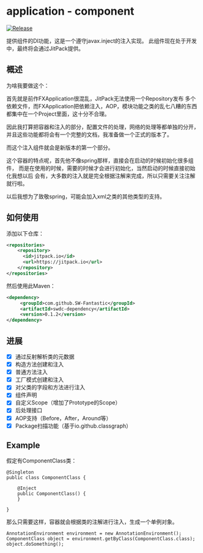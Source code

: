 # application - component

[![Release](https://jitpack.io/v/SW-Fantastic/swdc-dependency.svg)](https://jitpack.io/#SW-Fantastic/swdc-dependency)

提供组件的DI功能，这是一个遵守javax.inject的注入实现。
此组件现在处于开发中，最终将会通过JitPack提供。

## 概述

为啥我要做这个：

首先就是前作FXApplication很混乱，JitPack无法使用一个Repository发布
多个依赖文件，而FXApplication把依赖注入，AOP，模块功能之类的乱七八糟的东西
都集中在一个Project里面，这十分不合理。

因此我打算把容器和注入的部分，配置文件的处理，网络的处理等都单独的分开，
并且这些功能都将会有一个完整的文档，我准备做一个正式的版本了。

而这个注入组件就会是新版本的第一个部分。

这个容器的特点呢，首先他不像spring那样，直接会在启动的时候初始化很多组件，
而是在使用的时候，需要的时候才会进行初始化，当然启动的时候直接初始化我想以后
会有，大多数的注入就是完全根据注解来完成，所以只需要关注注解就行啦。

以后我想为了致敬spring，可能会加入xml之类的其他类型的支持。

## 如何使用
添加以下仓库：
```xml
<repositories>
	<repository>
	  <id>jitpack.io</id>
	  <url>https://jitpack.io</url>
	</repository>
</repositories>
```
然后使用此Maven：
```xml
<dependency>
	 <groupId>com.github.SW-Fantastic</groupId>
	 <artifactId>swdc-dependency</artifactId>
	 <version>0.1.2</version>
</dependency>
```

## 进展

 - [x] 通过反射解析类的元数据
 - [x] 构造方法创建和注入
 - [x] 普通方法注入
 - [x] 工厂模式创建和注入
 - [x] 对父类的字段和方法进行注入
 - [x] 组件声明
 - [x] 自定义Scope（增加了Prototype的Scope）
 - [x] 后处理接口
 - [x] AOP支持（Before，After，Around等）
 - [x] Package扫描功能（基于io.github.classgraph）

## Example

假定有ComponentClass类：
```
@Singleton
public class ComponentClass {
    
    @Inject
    public ComponentClass() {
    }
    
}
```

那么只需要这样，容器就会根据类的注解进行注入，生成一个单例对象。

```
AnnotationEnvironment environment = new AnnotationEnvironment();
ComponentClass object = environment.getByClass(ComponentClass.class);
object.doSomething();
```
